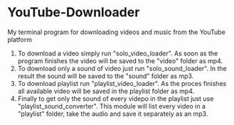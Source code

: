 # YouTube-Downloader
My terminal program for downloading videos and music from the YouTube platform

1. To download a video simply run "solo_video_loader". As soon as the program finishes the video will be saved to the "video" folder as mp4.
2. To download only a sound of video just run "solo_sound_loader". In the result the sound will be saved to the "sound" folder as mp3.
3. To download playlist run "playlist_video_loader". As the proces finishes all available video will be saved in the playlist folder as mp4.
4. Finally to get only the sound of every videpo in the playlist just use "playlist_sound_converter". This module will list every video in a "playlist" folder, take the audio and save it separately as an mp3.
